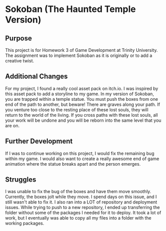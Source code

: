 # Sokoban (The Haunted Temple Version)

## Purpose

This project is for Homework 3 of Game Development at Trinity University. The assignment was to implement Sokoban as it is originally or to add a creative twist. 

## Additional Changes

For my project, I found a really cool asset pack on itch.io. I was inspired by this asset pack to add a storyline to my game. In my version of Sokoban, you are trapped within a temple statue. You must push the boxes from one end of the path to another, but beware! There are graves along your path. If you venture too close to the resting place of these lost souls, they will return to the world of the living. If you cross paths with these lost souls, all your work will be undone and you will be reborn into the same level that you are on. 

## Further Development

If I was to continue working on this project, I would fix the remaining bug within my game. I would also want to create a really awesome end of game animation where the statue breaks apart and the person emerges. 

## Struggles

I was unable to fix the bug of the boxes and have them move smoothly. Currently, the boxes jolt while they move. I spend days on this issue, and I still wasn't able to fix it. I also ran into a LOT of repository and deployment issues. While trying to push to a new repository, I ended up transferring the folder without some of the packages I needed for it to deploy. It took a lot of work, but I eventually was able to copy all my files into a folder with the working packages. 
